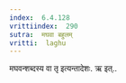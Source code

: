 ```yaml
---
index:  6.4.128
vrittiindex:  290
sutra:  मघवा बहुलम्
vritti:  laghu 
---
```


मघवन्शब्दस्य वा तृ इत्यन्तादेशः. ऋ इत्..

